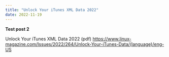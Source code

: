 ```yaml
---
title: "Unlock Your iTunes XML Data 2022"
date: 2022-11-19
---
```


**Test post 2**

Unlock Your iTunes XML Data 2022 (pdf)
https://www.linux-magazine.com/Issues/2022/264/Unlock-Your-iTunes-Data/(language)/eng-US
